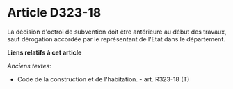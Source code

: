 # Article D323-18

La décision d'octroi de subvention doit être antérieure au début des travaux, sauf dérogation accordée par le représentant de
l'Etat dans le département.

**Liens relatifs à cet article**

_Anciens textes_:

  - Code de la construction et de l'habitation. - art. R323-18 (T)
